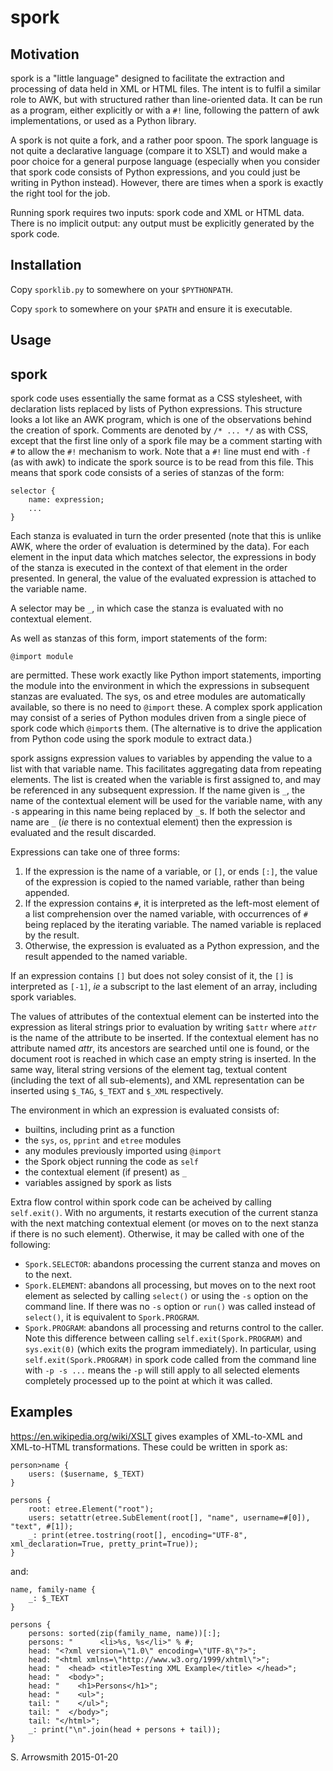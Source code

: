 spork
=====

Motivation
----------

spork is a "little language" designed to facilitate the extraction and
processing of data held in XML or HTML files. The intent is to fulfil a
similar role to AWK, but with structured rather than line-oriented data. It
can be run as a program, either explicitly or with a `#!` line, following the
pattern of awk implementations, or used as a Python library.

A spork is not quite a fork, and a rather poor spoon. The spork language is
not quite a declarative language (compare it to XSLT) and would make a poor
choice for a general purpose language (especially when you consider that spork
code consists of Python expressions, and you could just be writing in Python
instead). However, there are times when a spork is exactly the right tool for
the job.

Running spork requires two inputs: spork code and XML or HTML data. There is
no implicit output: any output must be explicitly generated by the spork code.

Installation
------------

Copy `sporklib.py` to somewhere on your `$PYTHONPATH`.

Copy `spork` to somewhere on your `$PATH` and ensure it is executable.

Usage
-----

spork
-----

spork code uses essentially the same format as a CSS stylesheet, with
declaration lists replaced by lists of Python expressions. This structure
looks a lot like an AWK program, which is one of the observations behind the
creation of spork. Comments are denoted by `/* ... */` as with CSS, except
that the first line only of a spork file may be a comment starting with `#` to
allow the `#!` mechanism to work. Note that a `#!` line must end with `-f` (as
with awk) to indicate the spork source is to be read from this file. This
means that spork code consists of a series of stanzas of the form:

```
selector {
    name: expression;
    ...
}
```

Each stanza is evaluated in turn the order presented (note that this is unlike
AWK, where the order of evaluation is determined by the data). For each element
in the input data which matches selector, the expressions in body of the stanza
is executed in the context of that element in the order presented. In general,
the value of the evaluated expression is attached to the variable name.

A selector may be `_`, in which case the stanza is evaluated with no contextual
element.

As well as stanzas of this form, import statements of the form:

```
@import module
```

are permitted. These work exactly like Python import statements, importing the
module into the environment in which the expressions in subsequent stanzas are
evaluated. The sys, os and etree modules are automatically available, so there
is no need to `@import` these. A complex spork application may consist of a
series of Python modules driven from a single piece of spork code which
`@import`s them. (The alternative is to drive the application from Python code
using the spork module to extract data.)

spork assigns expression values to variables by appending the value to a list
with that variable name. This facilitates aggregating data from repeating
elements. The list is created when the variable is first assigned to, and
may be referenced in any subsequent expression. If the name given is `_`, the
name of the contextual element will be used for the variable name, with any
`-`s appearing in this name being replaced by `_`s. If both the selector and
name are `_` (*ie* there is no contextual element) then the expression is
evaluated and the result discarded.

Expressions can take one of three forms:

  1. If the expression is the name of a variable, or `[]`, or ends `[:]`, the
     value of the expression is copied to the named variable, rather than
     being appended.
  2. If the expression contains `#`, it is interpreted as the left-most element
     of a list comprehension over the named variable, with occurrences of `#`
     being replaced by the iterating variable. The named variable is replaced
     by the result.
  3. Otherwise, the expression is evaluated as a Python expression, and the
     result appended to the named variable.

If an expression contains `[]` but does not soley consist of it, the `[]` is
interpreted as `[-1]`, *ie* a subscript to the last element of an array,
including spork variables.

The values of attributes of the contextual element can be insterted into the
expression as literal strings prior to evaluation by writing `$attr` where
*`attr`* is the name of the attribute to be inserted. If the contextual
element has no attribute named *attr*, its ancestors are searched until one is
found, or the document root is reached in which case an empty string is
inserted. In the same way, literal string versions of the element tag, textual
content (including the text of all sub-elements), and XML representation can
be inserted using `$_TAG`, `$_TEXT` and `$_XML` respectively.

The environment in which an expression is evaluated consists of:
  * builtins, including print as a function
  * the `sys`, `os`, `pprint` and `etree` modules
  * any modules previously imported using `@import`
  * the Spork object running the code as `self`
  * the contextual element (if present) as `_`
  * variables assigned by spork as lists

Extra flow control within spork code can be acheived by calling `self.exit()`.
With no arguments, it restarts execution of the current stanza with the next
matching contextual element (or moves on to the next stanza if there is no
such element). Otherwise, it may be called with one of the following:
  * `Spork.SELECTOR`: abandons processing the current stanza and moves on to
    the next.
  * `Spork.ELEMENT`: abandons all processing, but moves on to the next root
    element as selected by calling `select()` or using the `-s` option on the
    command line. If there was no `-s` option or `run()` was called instead of
    `select()`, it is equivalent to `Spork.PROGRAM`.
  * `Spork.PROGRAM`: abandons all processing and returns control to the
    caller. Note this difference between calling `self.exit(Spork.PROGRAM)`
    and `sys.exit(0)` (which exits the program immediately). In particular,
    using `self.exit(Spork.PROGRAM)` in spork code called from the command
    line with `-p -s ...` means the `-p` will still apply to all selected
    elements completely processed up to the point at which it was called.

Examples
--------

https://en.wikipedia.org/wiki/XSLT gives examples of XML-to-XML and
XML-to-HTML transformations. These could be written in spork as:

```
person>name {
    users: ($username, $_TEXT)
}

persons {
    root: etree.Element("root");
    users: setattr(etree.SubElement(root[], "name", username=#[0]), "text", #[1]);
    _: print(etree.tostring(root[], encoding="UTF-8", xml_declaration=True, pretty_print=True));
}
```
and:

```
name, family-name {
    _: $_TEXT
}

persons {
    persons: sorted(zip(family_name, name))[:];
    persons: "      <li>%s, %s</li>" % #;
    head: "<?xml version=\"1.0\" encoding=\"UTF-8\"?>";
    head: "<html xmlns=\"http://www.w3.org/1999/xhtml\">";
    head: "  <head> <title>Testing XML Example</title> </head>";
    head: "  <body>";
    head: "    <h1>Persons</h1>";
    head: "    <ul>";
    tail: "    </ul>";
    tail: "  </body>";
    tail: "</html>";
    _: print("\n".join(head + persons + tail));
}
```

S. Arrowsmith 2015-01-20
